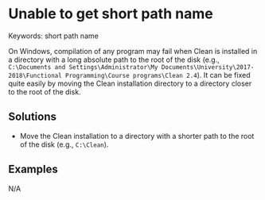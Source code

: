 # Unable to get short path name

Keywords: short path name

On Windows, compilation of any program may fail when Clean is installed in a
directory with a long absolute path to the root of the disk
(e.g., `C:\Documents and Settings\Administrator\My Documents\University\2017-2018\Functional Programming\Course programs\Clean 2.4`).
It can be fixed quite easily by moving the Clean installation directory to a
directory closer to the root of the disk.

## Solutions

- Move the Clean installation to a directory with a shorter path to the root of
  the disk (e.g., `C:\Clean`).

## Examples

N/A
